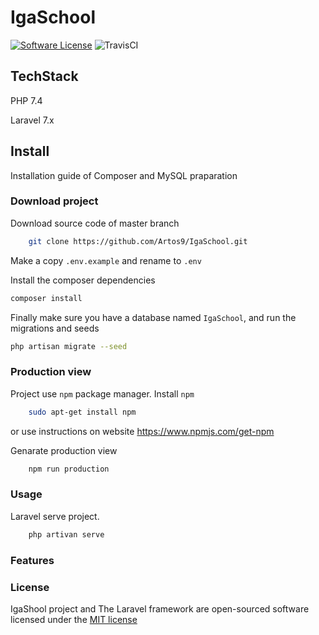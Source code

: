 # IgaSchool

[![Software License](https://img.shields.io/badge/license-MIT-brightgreen.svg?style=flat-square)](LICENSE.md)
![TravisCI](https://travis-ci.com/Artos9/IgaSchool.svg?branch=dev)

## TechStack
PHP 7.4

Laravel 7.x

## Install

Installation guide of Composer and MySQL praparation

### Download project

Download source code of master branch

```bash
    git clone https://github.com/Artos9/IgaSchool.git
```
Make a copy `.env.example` and rename to `.env`

Install the composer dependencies

```bash
composer install
```

Finally make sure you have a database named `IgaSchool`, and run the migrations and seeds

```bash
php artisan migrate --seed
```

### Production view

Project use `npm` package manager. 
Install `npm`
```bash
    sudo apt-get install npm
```
or use instructions on website  https://www.npmjs.com/get-npm

Genarate production view
```bash
    npm run production
```

### Usage

Laravel serve project.

```bash
    php artivan serve
```

### Features

### License

IgaShool project and The Laravel framework are open-sourced software licensed under the [MIT license](http://opensource.org/licenses/MIT)
